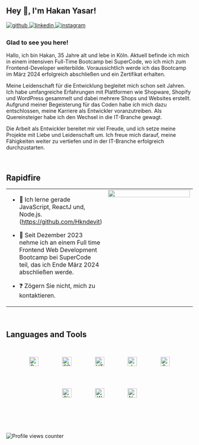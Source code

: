 ## Hey 👋, I'm Hakan Yasar!  
  

<a href="https://github.com/hakandevit" target="_blank">
<img src=https://img.shields.io/badge/github-%2324292e.svg?&style=for-the-badge&logo=github&logoColor=white alt=github style="margin-bottom: 5px;" />
</a>
<a href="https://www.linkedin.com/in/hakan-y-394536230/" target="_blank">
<img src=https://img.shields.io/badge/linkedin-%231E77B5.svg?&style=for-the-badge&logo=linkedin&logoColor=white alt=linkedin style="margin-bottom: 5px;" />
</a>
<a href="https://instagram.com/hakanysr" target="_blank">
<img src=https://img.shields.io/badge/instagram-%23000000.svg?&style=for-the-badge&logo=instagram&logoColor=white alt=instagram style="margin-bottom: 5px;" />
</a>  
  



### Glad to see you here!  

Hallo, ich bin Hakan, 35 Jahre alt und lebe in Köln. Aktuell befinde ich mich in einem intensiven Full-Time Bootcamp bei SuperCode, wo ich mich zum Frontend-Developer weiterbilde. Voraussichtlich werde ich das Bootcamp im März 2024 erfolgreich abschließen und ein Zertifikat erhalten.

Meine Leidenschaft für die Entwicklung begleitet mich schon seit Jahren. Ich habe umfangreiche Erfahrungen mit Plattformen wie Shopware, Shopify und WordPress gesammelt und dabei mehrere Shops und Websites erstellt. Aufgrund meiner Begeisterung für das Coden habe ich mich dazu entschlossen, meine Karriere als Entwickler voranzutreiben. Als Quereinsteiger habe ich den Wechsel in die IT-Branche gewagt.

Die Arbeit als Entwickler bereitet mir viel Freude, und ich setze meine Projekte mit Liebe und Leidenschaft um. Ich freue mich darauf, meine Fähigkeiten weiter zu vertiefen und in der IT-Branche erfolgreich durchzustarten.  
  

<br/>  


## Rapidfire  
<table><tr><td valign="top" width="50%">

- 🔭  Ich lerne gerade JavaScript, ReactJ und, Node.js.(https://github.com/Hkndevit)  
  

- 🌱 Seit Dezember 2023 nehme ich an einem Full time Frontend Web Development Bootcamp bei SuperCode teil, das ich Ende März 2024 abschließen werde.  
  

- ❓ Zögern Sie nicht, mich zu kontaktieren.  
    


</td><td valign="top" width="50%">

<div align="center">
<img src="https://i.ibb.co/f99bT5F/gif3.gif" align="center" style="width: 100%" />
</div>  


</td></tr></table>  

<br/>  


## Languages and Tools  
<div align="center">  
<a href="https://reactjs.org/" target="_blank"><img style="margin: 30px" src="https://profilinator.rishav.dev/skills-assets/react-original-wordmark.svg" alt="React" height="25" /></a>  
<a href="https://www.w3schools.com/css/" target="_blank"><img style="margin: 30px" src="https://profilinator.rishav.dev/skills-assets/css3-original-wordmark.svg" alt="CSS3" height="25" /></a>  
<a href="https://en.wikipedia.org/wiki/HTML5" target="_blank"><img style="margin: 30px" src="https://profilinator.rishav.dev/skills-assets/html5-original-wordmark.svg" alt="HTML5" height="25" /></a>  
<a href="https://www.javascript.com/" target="_blank"><img style="margin: 30px" src="https://profilinator.rishav.dev/skills-assets/javascript-original.svg" alt="JavaScript" height="25" /></a>  
<a href="https://sass-lang.com/" target="_blank"><img style="margin: 30px" src="https://profilinator.rishav.dev/skills-assets/sass-original.svg" alt="Sass" height="25" /></a>  
<a href="https://github.com/" target="_blank"><img style="margin: 30px" src="https://profilinator.rishav.dev/skills-assets/git-scm-icon.svg" alt="Git" height="25" /></a>  
<a href="https://wordpress.com/" target="_blank"><img style="margin: 30px" src="https://profilinator.rishav.dev/skills-assets/wordpress.png" alt="WordPress" height="25" /></a>  
<a href="https://nodejs.org/" target="_blank"><img style="margin: 30px" src="https://profilinator.rishav.dev/skills-assets/nodejs-original-wordmark.svg" alt="Node.js" height="25" /></a>  
</div>  

<br/>  






</td><td valign="top" width="50%">



</td></tr></table>  

<br/>  

  

<br/>  

![Profile views counter](https://komarev.com/ghpvc/?username=hakandevit&&style=flat-square)  
  

<br/>  


<br />
